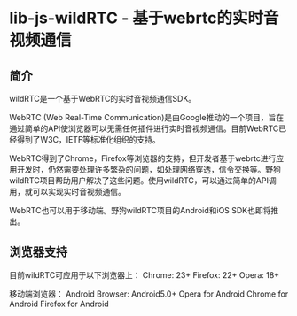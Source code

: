 # lib-js-wildRTC - 基于webrtc的实时音视频通信

## 简介
wildRTC是一个基于WebRTC的实时音视频通信SDK。

WebRTC (Web Real-Time Communication)是由Google推动的一个项目，旨在通过简单的API使浏览器可以无需任何插件进行实时音视频通信。目前WebRTC已经得到了W3C，IETF等标准化组织的支持。

WebRTC得到了Chrome，Firefox等浏览器的支持，但开发者基于webrtc进行应用开发时，仍然需要处理许多繁杂的问题，如处理网络穿透，信令交换等。野狗wildRTC项目帮助用户解决了这些问题。使用wildRTC，可以通过简单的API调用，就可以实现实时音视频通信。

WebRTC也可以用于移动端。野狗wildRTC项目的Android和iOS SDK也即将推出。

## 浏览器支持
目前wildRTC可应用于以下浏览器上：
Chrome: 23+
Firefox: 22+
Opera: 18+

移动端浏览器：
Android Browser: Android5.0+
Opera for Android
Chrome for Android
Firefox for Android



